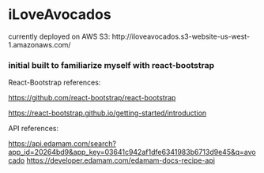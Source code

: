 <h1>iLoveAvocados</h1>
currently deployed on AWS S3: http://iloveavocados.s3-website-us-west-1.amazonaws.com/


<h3>initial built to familiarize myself with react-bootstrap</h3>


React-Bootstrap references:

https://github.com/react-bootstrap/react-bootstrap

https://react-bootstrap.github.io/getting-started/introduction




API references:

https://api.edamam.com/search?app_id=20264bd9&app_key=03641c942af1dfe6341983b6713d9e45&q=avocado
https://developer.edamam.com/edamam-docs-recipe-api
